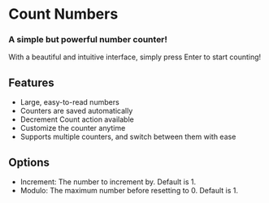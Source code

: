 # Count Numbers

### A simple but powerful number counter!

With a beautiful and intuitive interface, simply press Enter to start counting!

## Features
- Large, easy-to-read numbers
- Counters are saved automatically
- Decrement Count action available
- Customize the counter anytime
- Supports multiple counters, and switch between them with ease

## Options
- Increment: The number to increment by. Default is 1.
- Modulo: The maximum number before resetting to 0. Default is 1.